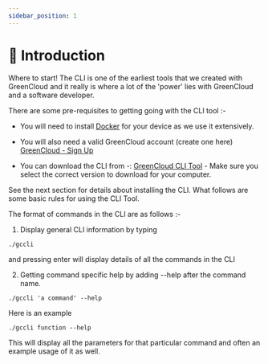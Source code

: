 ```yaml
---
sidebar_position: 1
---
```


# 🧩 Introduction

Where to start! The CLI is one of the earliest tools that we created with GreenCloud and it really is where a lot of the 'power' lies with GreenCloud and a software developer.

There are some pre-requisites to getting going with the CLI tool :-

-   You will need to install [Docker](https://www.docker.com/) for your device as we use it extensively.

-   You will also need a valid GreenCloud account (create one here) [GreenCloud - Sign Up](https://app.greencloudcomputing.io/signup)

-   You can download the CLI from -: [GreenCloud CLI Tool](https://dl.greencloudcomputing.io/gccli) - Make sure you select the correct version to download for your computer.

See the next section for details about installing the CLI. What follows are some basic rules for using the CLI Tool.

The format of commands in the CLI are as follows :-

1. Display general CLI information by typing

```
./gccli
```

and pressing enter will display details of all the commands in the CLI

2. Getting command specific help by adding --help after the command name.

```
./gccli 'a command' --help
```

Here is an example

```
./gccli function --help
```

This will display all the parameters for that particular command and often an example usage of it as well.
